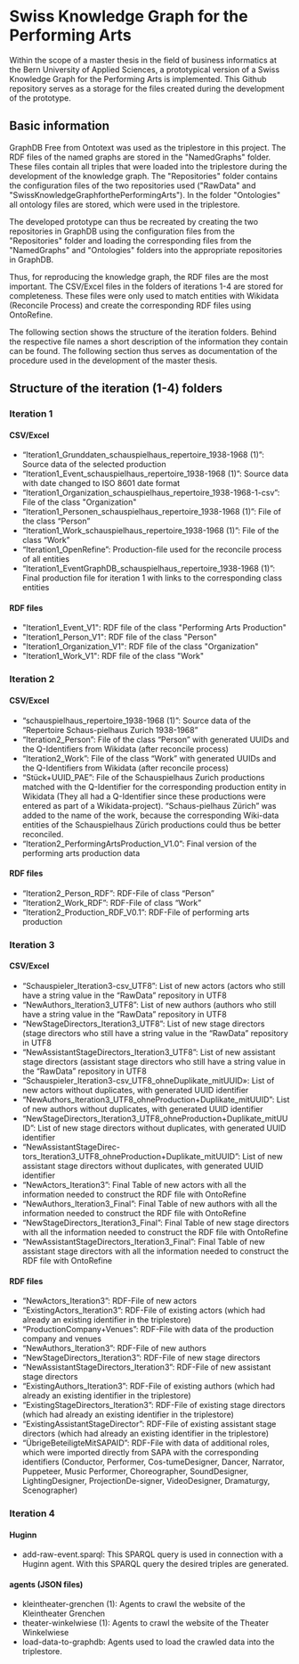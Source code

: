 # Swiss Knowledge Graph for the Performing Arts
Within the scope of a master thesis in the field of business informatics at the Bern University of Applied Sciences, a prototypical version of a Swiss Knowledge Graph for the Performing Arts is implemented.
This Github repository serves as a storage for the files created during the development of the prototype. 

## Basic information
GraphDB Free from Ontotext was used as the triplestore in this project. 
The RDF files of the named graphs are stored in the "NamedGraphs" folder. These files contain all triples that were loaded into the triplestore during the development of the knowledge graph. The "Repositories" folder contains the configuration files of the two repositories used ("RawData" and "SwissKnowledgeGraphforthePerformingArts"). In the folder "Ontologies" all ontology files are stored, which were used in the triplestore.

The developed prototype can thus be recreated by creating the two repositories in GraphDB using the configuration files from the "Repositories" folder and loading the corresponding files from the "NamedGraphs" and "Ontologies" folders into the appropriate repositories in GraphDB.

Thus, for reproducing the knowledge graph, the RDF files are the most important. The CSV/Excel files in the folders of iterations 1-4 are stored for completeness. These files were only used to match entities with Wikidata (Reconcile Process) and create the corresponding RDF files using OntoRefine. 

The following section shows the structure of the iteration folders. Behind the respective file names a short description of the information they contain can be found. The following section thus serves as documentation of the procedure used in the development of the master thesis. 

## Structure of the iteration (1-4) folders

### Iteration 1
#### CSV/Excel
- “Iteration1_Grunddaten_schauspielhaus_repertoire_1938-1968 (1)”: Source data of the selected production
- “Iteration1_Event_schauspielhaus_repertoire_1938-1968 (1)”: Source data with date changed to ISO 8601 date format
- “Iteration1_Organization_schauspielhaus_repertoire_1938-1968-1-csv”: File of the class "Organization" 
- “Iteration1_Personen_schauspielhaus_repertoire_1938-1968 (1)”: File of the class “Person” 
- “Iteration1_Work_schauspielhaus_repertoire_1938-1968 (1)”: File of the class “Work” 
- “Iteration1_OpenRefine”: Production-file used for the reconcile process of all entities
- “Iteration1_EventGraphDB_schauspielhaus_repertoire_1938-1968 (1)”: Final production file for iteration 1 with links to the corresponding class entities 
#### RDF files
- "Iteration1_Event_V1": RDF file of the class "Performing Arts Production"
- "Iteration1_Person_V1": RDF file of the class "Person"
- "Iteration1_Organization_V1": RDF file of the class "Organization"
- "Iteration1_Work_V1": RDF file of the class "Work" 

### Iteration 2
#### CSV/Excel
- “schauspielhaus_repertoire_1938-1968 (1)”: Source data of the “Repertoire Schaus-pielhaus Zurich 1938-1968”  
- “Iteration2_Person”: File of the class “Person” with generated UUIDs and the Q-Identifiers from Wikidata (after reconcile process)
- “Iteration2_Work”: File of the class “Work” with generated UUIDs and the Q-Identifiers from Wikidata (after reconcile process)
- “Stück+UUID_PAE”: File of the Schauspielhaus Zurich productions matched with the Q-Identifier for the corresponding production entity in Wikidata (They all had a Q-Identifier since these productions were entered as part of a Wikidata-project). “Schaus-pielhaus Zürich” was added to the name of the work, because the corresponding Wiki-data entities of the Schauspielhaus Zürich productions could thus be better reconciled.
- “Iteration2_PerformingArtsProduction_V1.0”: Final version of the performing arts production data 

#### RDF files
- “Iteration2_Person_RDF”: RDF-File of class “Person”
- “Iteration2_Work_RDF”: RDF-File of class “Work”
- “Iteration2_Production_RDF_V0.1”: RDF-File of performing arts production

### Iteration 3
#### CSV/Excel
- “Schauspieler_Iteration3-csv_UTF8”: List of new actors (actors who still have a string value in the “RawData” repository in UTF8
- “NewAuthors_Iteration3_UTF8”: List of new authors (authors who still have a string value in the “RawData” repository in UTF8
- “NewStageDirectors_Iteration3_UTF8”: List of new stage directors (stage directors who still have a string value in the “RawData” repository in UTF8
- “NewAssistantStageDirectors_Iteration3_UTF8”: List of new assistant stage directors (assistant stage directors who still have a string value in the “RawData” repository in UTF8
- “Schauspieler_Iteration3-csv_UTF8_ohneDuplikate_mitUUID»: List of new actors without duplicates, with generated UUID identifier
- “NewAuthors_Iteration3_UTF8_ohneProduction+Duplikate_mitUUID”: List of new authors without duplicates, with generated UUID identifier
- “NewStageDirectors_Iteration3_UTF8_ohneProduction+Duplikate_mitUUID”: List of new stage directors without duplicates, with generated UUID identifier
- “NewAssistantStageDirec-tors_Iteration3_UTF8_ohneProduction+Duplikate_mitUUID”: List of new assistant stage directors without duplicates, with generated UUID identifier
- “NewActors_Iteration3”: Final Table of new actors with all the information needed to construct the RDF file with OntoRefine
- “NewAuthors_Iteration3_Final”: Final Table of new authors with all the information needed to construct the RDF file with OntoRefine
- “NewStageDirectors_Iteration3_Final”: Final Table of new stage directors with all the information needed to construct the RDF file with OntoRefine
- “NewAssistantStageDirectors_Iteration3_Final”: Final Table of new assistant stage directors with all the information needed to construct the RDF file with OntoRefine

#### RDF files
- “NewActors_Iteration3”: RDF-File of new actors
- “ExistingActors_Iteration3”: RDF-File of existing actors (which had already an existing identifier in the triplestore)
- “ProductionCompany+Venues”: RDF-File with data of the production company and venues
- “NewAuthors_Iteration3”: RDF-File of new authors
- “NewStageDirectors_Iteration3”: RDF-File of new stage directors
- “NewAssistantStageDirectors_Iteration3”: RDF-File of new assistant stage directors
- “ExistingAuthors_Iteration3”: RDF-File of existing authors (which had already an existing identifier in the triplestore)
- “ExistingStageDirectors_Iteration3”: RDF-File of existing stage directors (which had already an existing identifier in the triplestore)
- “ExistingAssistantStageDirector”: RDF-File of existing assistant stage directors (which had already an existing identifier in the triplestore)
- “ÜbrigeBeteiligteMitSAPAID”: RDF-File with data of additional roles, which were imported directly from SAPA with the corresponding identifiers (Conductor, Performer, Cos-tumeDesigner, Dancer, Narrator, Puppeteer, Music Performer, Choreographer, SoundDesigner, LightingDesigner, ProjectionDe-signer, VideoDesigner, Dramaturgy, Scenographer)

### Iteration 4
#### Huginn
- add-raw-event.sparql: This SPARQL query is used in connection with a Huginn agent. With this SPARQL query the desired triples are generated. 

#### agents (JSON files)
- kleintheater-grenchen (1): Agents to crawl the website of the Kleintheater Grenchen
- theater-winkelwiese (1): Agents to crawl the website of the Theater Winkelwiese
- load-data-to-graphdb: Agents used to load the crawled data into the triplestore. 





